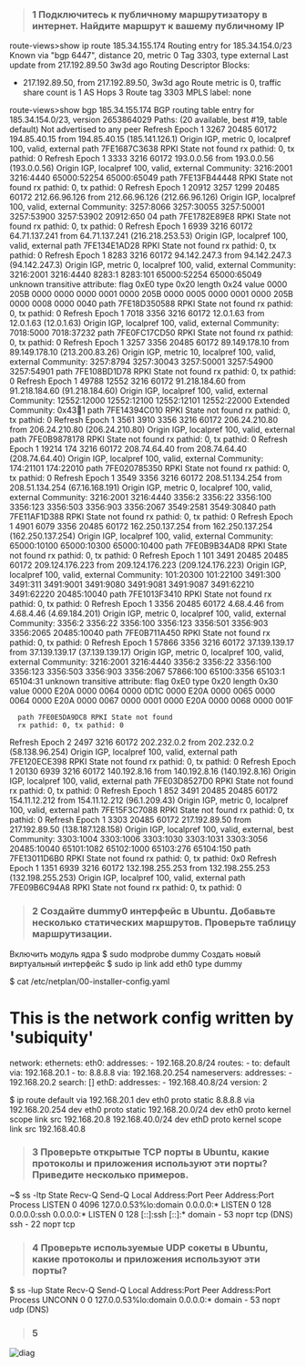> ###	1 Подключитесь к публичному маршрутизатору в интернет. Найдите маршрут к вашему публичному IP

route-views>show ip route 185.34.155.174
Routing entry for 185.34.154.0/23
  Known via "bgp 6447", distance 20, metric 0
  Tag 3303, type external
  Last update from 217.192.89.50 3w3d ago
  Routing Descriptor Blocks:
  * 217.192.89.50, from 217.192.89.50, 3w3d ago
      Route metric is 0, traffic share count is 1
      AS Hops 3
      Route tag 3303
      MPLS label: none

route-views>show bgp 185.34.155.174
BGP routing table entry for 185.34.154.0/23, version 2653864029
Paths: (20 available, best #19, table default)
  Not advertised to any peer
  Refresh Epoch 1
  3267 20485 60172
    194.85.40.15 from 194.85.40.15 (185.141.126.1)
      Origin IGP, metric 0, localpref 100, valid, external
      path 7FE1687C3638 RPKI State not found
      rx pathid: 0, tx pathid: 0
  Refresh Epoch 1
  3333 3216 60172
    193.0.0.56 from 193.0.0.56 (193.0.0.56)
      Origin IGP, localpref 100, valid, external
      Community: 3216:2001 3216:4440 65000:52254 65000:65049
      path 7FE13FB44448 RPKI State not found
      rx pathid: 0, tx pathid: 0
  Refresh Epoch 1
  20912 3257 1299 20485 60172
    212.66.96.126 from 212.66.96.126 (212.66.96.126)
      Origin IGP, localpref 100, valid, external
      Community: 3257:8066 3257:30055 3257:50001 3257:53900 3257:53902 20912:650                                                                                                                                                             04
      path 7FE1782E89E8 RPKI State not found
      rx pathid: 0, tx pathid: 0
  Refresh Epoch 1
  6939 3216 60172
    64.71.137.241 from 64.71.137.241 (216.218.253.53)
      Origin IGP, localpref 100, valid, external
      path 7FE134E1AD28 RPKI State not found
      rx pathid: 0, tx pathid: 0
  Refresh Epoch 1
  8283 3216 60172
    94.142.247.3 from 94.142.247.3 (94.142.247.3)
      Origin IGP, metric 0, localpref 100, valid, external
      Community: 3216:2001 3216:4440 8283:1 8283:101 65000:52254 65000:65049
      unknown transitive attribute: flag 0xE0 type 0x20 length 0x24
        value 0000 205B 0000 0000 0000 0001 0000 205B
              0000 0005 0000 0001 0000 205B 0000 0008
              0000 0040
      path 7FE18D350588 RPKI State not found
      rx pathid: 0, tx pathid: 0
  Refresh Epoch 1
  7018 3356 3216 60172
    12.0.1.63 from 12.0.1.63 (12.0.1.63)
      Origin IGP, localpref 100, valid, external
      Community: 7018:5000 7018:37232
      path 7FE0FC17CD50 RPKI State not found
      rx pathid: 0, tx pathid: 0
  Refresh Epoch 1
  3257 3356 20485 60172
    89.149.178.10 from 89.149.178.10 (213.200.83.26)
      Origin IGP, metric 10, localpref 100, valid, external
      Community: 3257:8794 3257:30043 3257:50001 3257:54900 3257:54901
      path 7FE108BD1D78 RPKI State not found
      rx pathid: 0, tx pathid: 0
  Refresh Epoch 1
  49788 12552 3216 60172
    91.218.184.60 from 91.218.184.60 (91.218.184.60)
      Origin IGP, localpref 100, valid, external
      Community: 12552:12000 12552:12100 12552:12101 12552:22000
      Extended Community: 0x43:100:1
      path 7FE14394C010 RPKI State not found
      rx pathid: 0, tx pathid: 0
  Refresh Epoch 1
  3561 3910 3356 3216 60172
    206.24.210.80 from 206.24.210.80 (206.24.210.80)
      Origin IGP, localpref 100, valid, external
      path 7FE0B9878178 RPKI State not found
      rx pathid: 0, tx pathid: 0
  Refresh Epoch 1
  19214 174 3216 60172
    208.74.64.40 from 208.74.64.40 (208.74.64.40)
      Origin IGP, localpref 100, valid, external
      Community: 174:21101 174:22010
      path 7FE020785350 RPKI State not found
      rx pathid: 0, tx pathid: 0
  Refresh Epoch 1
  3549 3356 3216 60172
    208.51.134.254 from 208.51.134.254 (67.16.168.191)
      Origin IGP, metric 0, localpref 100, valid, external
      Community: 3216:2001 3216:4440 3356:2 3356:22 3356:100 3356:123 3356:503 3356:903 3356:2067 3549:2581 3549:30840
      path 7FE11AF1D388 RPKI State not found
      rx pathid: 0, tx pathid: 0
  Refresh Epoch 1
  4901 6079 3356 20485 60172
    162.250.137.254 from 162.250.137.254 (162.250.137.254)
      Origin IGP, localpref 100, valid, external
      Community: 65000:10100 65000:10300 65000:10400
      path 7FE0B9B34AD8 RPKI State not found
      rx pathid: 0, tx pathid: 0
  Refresh Epoch 1
  101 3491 20485 20485 60172
    209.124.176.223 from 209.124.176.223 (209.124.176.223)
      Origin IGP, localpref 100, valid, external
      Community: 101:20300 101:22100 3491:300 3491:311 3491:9001 3491:9080 3491:9081 3491:9087 3491:62210 3491:62220 20485:10040
      path 7FE1013F3410 RPKI State not found
      rx pathid: 0, tx pathid: 0
  Refresh Epoch 1
  3356 20485 60172
    4.68.4.46 from 4.68.4.46 (4.69.184.201)
      Origin IGP, metric 0, localpref 100, valid, external
      Community: 3356:2 3356:22 3356:100 3356:123 3356:501 3356:903 3356:2065 20485:10040
      path 7FE0B711A450 RPKI State not found
      rx pathid: 0, tx pathid: 0
  Refresh Epoch 1
  57866 3356 3216 60172
    37.139.139.17 from 37.139.139.17 (37.139.139.17)
      Origin IGP, metric 0, localpref 100, valid, external
      Community: 3216:2001 3216:4440 3356:2 3356:22 3356:100 3356:123 3356:503 3356:903 3356:2067 57866:100 65100:3356 65103:1 65104:31
      unknown transitive attribute: flag 0xE0 type 0x20 length 0x30
        value 0000 E20A 0000 0064 0000 0D1C 0000 E20A
              0000 0065 0000 0064 0000 E20A 0000 0067
              0000 0001 0000 E20A 0000 0068 0000 001F

      path 7FE0E5DA9DC8 RPKI State not found
      rx pathid: 0, tx pathid: 0
  Refresh Epoch 2
  2497 3216 60172
    202.232.0.2 from 202.232.0.2 (58.138.96.254)
      Origin IGP, localpref 100, valid, external
      path 7FE120ECE398 RPKI State not found
      rx pathid: 0, tx pathid: 0
  Refresh Epoch 1
  20130 6939 3216 60172
    140.192.8.16 from 140.192.8.16 (140.192.8.16)
      Origin IGP, localpref 100, valid, external
      path 7FE03D8527D0 RPKI State not found
      rx pathid: 0, tx pathid: 0
  Refresh Epoch 1
  852 3491 20485 20485 60172
    154.11.12.212 from 154.11.12.212 (96.1.209.43)
      Origin IGP, metric 0, localpref 100, valid, external
      path 7FE15F3C7088 RPKI State not found
      rx pathid: 0, tx pathid: 0
  Refresh Epoch 1
  3303 20485 60172
    217.192.89.50 from 217.192.89.50 (138.187.128.158)
      Origin IGP, localpref 100, valid, external, best
      Community: 3303:1004 3303:1006 3303:1030 3303:1031 3303:3056 20485:10040 65101:1082 65102:1000 65103:276 65104:150
      path 7FE13011D6B0 RPKI State not found
      rx pathid: 0, tx pathid: 0x0
  Refresh Epoch 1
  1351 6939 3216 60172
    132.198.255.253 from 132.198.255.253 (132.198.255.253)
      Origin IGP, localpref 100, valid, external
      path 7FE09B6C94A8 RPKI State not found
      rx pathid: 0, tx pathid: 0
	  
> ###	2 Создайте dummy0 интерфейс в Ubuntu. Добавьте несколько статических маршрутов. Проверьте таблицу маршрутизации.

Включить модуль ядра
$ sudo modprobe dummy
Создать новый виртуальный интерфейс
$ sudo ip link add eth0 type dummy

$ cat /etc/netplan/00-installer-config.yaml
# This is the network config written by 'subiquity'
network:
  ethernets:
    eth0:
      addresses:
      - 192.168.20.8/24
      routes:
        - to: default
          via: 192.168.20.1
        - to: 8.8.8.8
          via: 192.168.20.254
      nameservers:
        addresses:
        - 192.168.20.2
        search: []
    ethD:
      addresses:
      - 192.168.40.8/24
  version: 2

$ ip route
default via 192.168.20.1 dev eth0 proto static
8.8.8.8 via 192.168.20.254 dev eth0 proto static
192.168.20.0/24 dev eth0 proto kernel scope link src 192.168.20.8
192.168.40.0/24 dev ethD proto kernel scope link src 192.168.40.8


> ###	3 Проверьте открытые TCP порты в Ubuntu, какие протоколы и приложения используют эти порты? Приведите несколько примеров.
~$ ss -ltp
State                       Recv-Q                      Send-Q                                           Local Address:Port                                              Peer Address:Port                      Process
LISTEN                      0                           4096                                             127.0.0.53%lo:domain                                                 0.0.0.0:*
LISTEN                      0                           128                                                    0.0.0.0:ssh                                                    0.0.0.0:*
LISTEN                      0                           128                                                       [::]:ssh                                                       [::]:*
domain - 53 порт tcp (DNS)
ssh - 22 порт tcp


> ###	4 Проверьте используемые UDP сокеты в Ubuntu, какие протоколы и приложения используют эти порты?
$ ss -lup
State                       Recv-Q                      Send-Q                                           Local Address:Port                                              Peer Address:Port                      Process
UNCONN                      0                           0                                                127.0.0.53%lo:domain                                                 0.0.0.0:*
domain - 53 порт udp (DNS)

> ###	5
![diag](https://user-images.githubusercontent.com/45497624/218222117-57d2af5e-b254-4f57-90f5-6a156e80080a.png)
